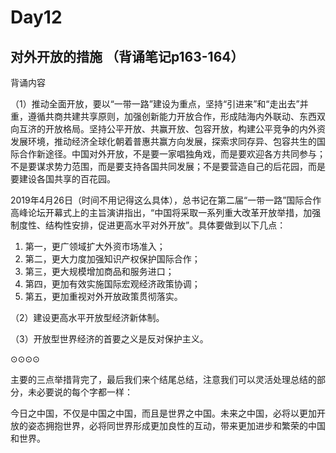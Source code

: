 # Day12
##  对外开放的措施 （背诵笔记p163-164）
背诵内容

（1）推动全面开放，要以“一带一路”建设为重点，坚持“引进来”和“走出去”并重，遵循共商共建共享原则，加强创新能力开放合作，形成陆海内外联动、东西双向互济的开放格局。坚持公平开放、共赢开放、包容开放，构建公平竞争的内外资发展环境，推动经济全球化朝着普惠共赢方向发展，探索求同存异、包容共生的国际合作新途径。中国对外开放，不是要一家唱独角戏，而是要欢迎各方共同参与；不是要谋求势力范围，而是要支持各国共同发展；不是要营造自己的后花园，而是要建设各国共享的百花园。

2019年4月26日（时间不用记得这么具体），总书记在第二届“一带一路”国际合作高峰论坛开幕式上的主旨演讲指出，“中国将采取一系列重大改革开放举措，加强制度性、结构性安排，促进更高水平对外开放”。具体要做到以下几点：

1. 第一，更广领域扩大外资市场准入；
2. 第二，更大力度加强知识产权保护国际合作；
3. 第三，更大规模增加商品和服务进口；
4. 第四，更加有效实施国际宏观经济政策协调；
5. 第五，更加重视对外开放政策贯彻落实。

（2）建设更高水平开放型经济新体制。

（3）开放型世界经济的首要之义是反对保护主义。

 ⊙⊙⊙⊙

主要的三点举措背完了，最后我们来个结尾总结，注意我们可以灵活处理总结的部分，未必要说的每个字都一样：

今日之中国，不仅是中国之中国，而且是世界之中国。未来之中国，必将以更加开放的姿态拥抱世界，必将同世界形成更加良性的互动，带来更加进步和繁荣的中国和世界。